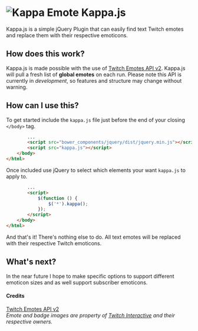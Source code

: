 [Kappa]: http://static-cdn.jtvnw.net/emoticons/v1/25/1.0

# ![Kappa Emote][Kappa] Kappa.js
Kappa.js is a simple jQuery Plugin that can easily find text Twitch emotes and replace them with their respective emoticons.  

## How does this work?
Kappa.js is made possible with the use of [Twitch Emotes API v2](http://twitchemotes.com/apidocs). Kappa.js will pull a fresh list of **global emotes** on each run. Please note this API is currently in *development*, so features and structure may change without warning.

## How can I use this?
To get started include the `kappa.js` file just before the end of your closing `</body>` tag.

```html
        ...
        <script src="bower_components/jquery/dist/jquery.min.js"></script>
        <script src="kappa.js"></script>
    </body>
</html>
```
Once included use jQuery to select which elements your want `kappa.js` to apply to.
```html
        ...
        <script>
            $(function () {
                $('*').kappa();
            });
        </script>
    </body>
</html>
```

And that's it! There's nothing else to do. All text emotes will be replaced with their respective Twitch emoticons.

## What's next?
In the near future I hope to make specific options to support different emoticon sizes and as well support subscriber emoticons.

#### Credits
[Twitch Emotes API v2](http://twitchemotes.com/apidocs)  
*Emote and badge images are property of [Twitch Interactive](http://www.twitch.tv/) and their respective owners.*